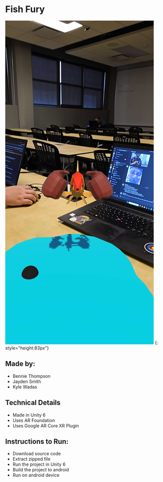 # Fish Fury
![alt text](https://github.com/bethompson04/PRO385_AugmentedREALITY/blob/main/GitImages/screenshot_1.jpg) {: style="height:83px"}

## Made by:
- Bennie Thompson
- Jayden Smith
- Kyle Wadas

## Technical Details
- Made in Unity 6
- Uses AR Foundation
- Uses Google AR Core XR Plugin

## Instructions to Run:
- Download source code
- Extract zipped file
- Run the project in Unity 6
- Build the project to android
- Run on android device
